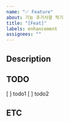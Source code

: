 ```yaml
---
name: "✅ Feature"
about: 기능 추가사항 적기
title: "[Feat]"
labels: enhancement
assignees: ""
---
```


## Description

## TODO

[ ] todo1
[ ] todo2

## ETC

